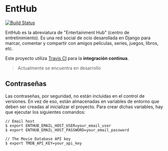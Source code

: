 # EntHub

[![Build Status](https://travis-ci.org/juanmtriguero/EntHub.svg?branch=master)](https://travis-ci.org/juanmtriguero/EntHub)

EntHub es la abreviatura de "Entertainment Hub" (centro de entretinimiento). Es una red social de ocio desarollada en Django para marcar, comentar y compartir con amigos películas, series, juegos, libros, etc.

Este proyecto utiliza [Travis CI](https://travis-ci.org/) para la **integración continua**.

> Actualmente se encuentra en desarrollo

## Contraseñas

Las contraseñas, por seguridad, no están incluidas en el control de versiones. En vez de eso, están almacenadas en variables de entorno que deben ser creadas al inicializar el proyecto. Para crear dichas variables, hay que ejecutar los siguientes comandos:

```
// Email host
$ export ENTHUB_EMAIL_HOST_USER=your_email_user
$ export ENTHUB_EMAIL_HOST_PASSWORD=your_email_password

// The Movie Database API key
$ export TMDB_API_KEY=your_api_key
```
